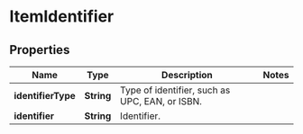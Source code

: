 
# ItemIdentifier

## Properties
Name | Type | Description | Notes
------------ | ------------- | ------------- | -------------
**identifierType** | **String** | Type of identifier, such as UPC, EAN, or ISBN. | 
**identifier** | **String** | Identifier. | 



